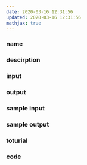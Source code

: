 ```yaml
---
date: 2020-03-16 12:31:56
updated: 2020-03-16 12:31:56
mathjax: true
---
```


### name

### descirption

<!---more-->

### input

### output

### sample input

### sample output

### toturial

### code